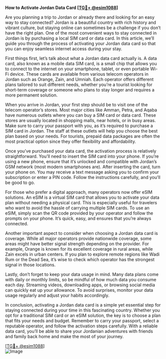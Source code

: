 **How to Activate Jordan Data Card [[TG💪+ @esim1088](https://t.me/s/esim1088)]**

Are you planning a trip to Jordan or already there and looking for an easy way to stay connected? Jordan is a beautiful country with rich history and vibrant culture, but staying online can sometimes be a challenge if you don’t have the right plan. One of the most convenient ways to stay connected in Jordan is by purchasing a local SIM card or data card. In this article, we’ll guide you through the process of activating your Jordan data card so that you can enjoy seamless internet access during your stay.

First things first, let’s talk about what a Jordan data card actually is. A data card, also known as a mobile data SIM card, is a small chip that allows you to connect to the internet on your smartphone, tablet, or even portable Wi-Fi device. These cards are available from various telecom operators in Jordan such as Orange, Zain, and Umniah. Each operator offers different plans tailored to suit different needs, whether you’re a tourist looking for short-term coverage or someone who plans to stay longer and requires a more permanent solution.

When you arrive in Jordan, your first step should be to visit one of the telecom operator’s stores. Most major cities like Amman, Petra, and Aqaba have numerous outlets where you can buy a SIM card or data card. These stores are usually located in shopping malls, near hotels, or in busy areas. Make sure to carry your passport with you, as it’s required to purchase a SIM card in Jordan. The staff at these outlets will help you choose the best plan based on your needs. For tourists, prepaid data packages are often the most practical option since they offer flexibility and affordability.

Once you’ve purchased your data card, the activation process is relatively straightforward. You’ll need to insert the SIM card into your phone. If you’re using a new phone, ensure that it’s unlocked and compatible with Jordan’s GSM network (most modern smartphones are). After inserting the card, turn your phone on. You may receive a text message asking you to confirm your subscription or enter a PIN code. Follow the instructions carefully, and you’ll be good to go.

For those who prefer a digital approach, many operators now offer eSIM solutions. An eSIM is a virtual SIM card that allows you to activate your data plan without needing a physical card. This is especially useful for travelers who want to avoid the hassle of carrying multiple SIM cards. To use an eSIM, simply scan the QR code provided by your operator and follow the prompts on your phone. It’s quick, easy, and ensures that you’re always connected.

Another important aspect to consider when choosing a Jordan data card is coverage. While all major operators provide nationwide coverage, some areas might have better signal strength depending on the provider. For example, Orange is known for its excellent coverage in rural areas, while Zain excels in urban centers. If you plan to explore remote regions like Wadi Rum or the Dead Sea, it’s wise to check which operator has the strongest signal in those locations.

Lastly, don’t forget to keep your data usage in mind. Many data plans come with daily or monthly limits, so be mindful of how much data you consume each day. Streaming videos, downloading apps, or browsing social media can quickly eat up your allowance. To avoid surprises, monitor your data usage regularly and adjust your habits accordingly.

In conclusion, activating a Jordan data card is a simple yet essential step for staying connected during your time in this fascinating country. Whether you opt for a traditional SIM card or an eSIM solution, the key is to choose a plan that fits your needs and budget. Remember to carry your passport, select a reputable operator, and follow the activation steps carefully. With a reliable data card, you’ll be able to share your Jordanian adventures with friends and family back home and make the most of your journey.

[[TG💪+ @esim1088](https://t.me/s/esim1088)]  
![Image](https://i.postimg.cc/Y0z9fWf4/image.png)